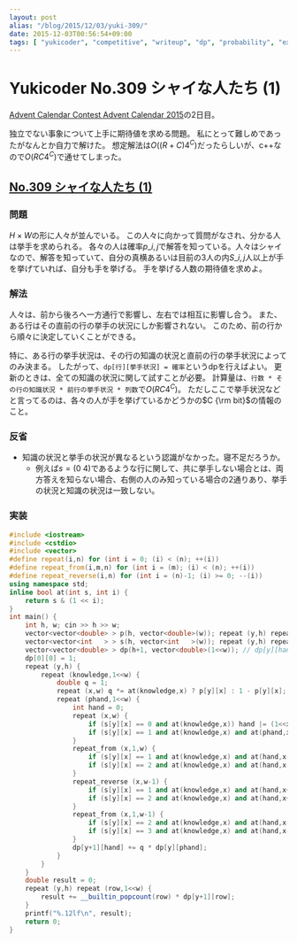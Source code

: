```yaml
---
layout: post
alias: "/blog/2015/12/03/yuki-309/"
date: 2015-12-03T00:56:54+09:00
tags: [ "yukicoder", "competitive", "writeup", "dp", "probability", "expected-value" ]
---
```


# Yukicoder No.309 シャイな人たち (1)

[Advent Calendar Contest Advent Calendar 2015](http://www.adventar.org/calendars/912)の2日目。

独立でない事象について上手に期待値を求める問題。
私にとって難しめであったがなんとか自力で解けた。
想定解法は$O((R+C)4^C)$だったらしいが、c++なので$O(RC4^C)$で通せてしまった。

<!-- more -->

## [No.309 シャイな人たち (1)](http://yukicoder.me/problems/846)

### 問題

$H\times W$の形に人々が並んでいる。
この人々に向かって質問がなされ、分かる人は挙手を求められる。
各々の人は確率$p\_{i,j}$で解答を知っている。人々はシャイなので、解答を知っていて、自分の真横あるいは目前の3人の内$S\_{i,j}$人以上が手を挙げていれば、自分も手を挙げる。
手を挙げる人数の期待値を求めよ。

### 解法

人々は、前から後ろへ一方通行で影響し、左右では相互に影響し合う。
また、ある行はその直前の行の挙手の状況にしか影響されない。
このため、前の行から順々に決定していくことができる。

特に、ある行の挙手状況は、その行の知識の状況と直前の行の挙手状況によってのみ決まる。
したがって、`dp[行][挙手状況] = 確率`というdpを行えばよい。
更新のときは、全ての知識の状況に関して試すことが必要。
計算量は、`行数 * その行の知識状況 * 前行の挙手状況 * 列数`で$O(RC 4^C)$。
ただしここで挙手状況などと言ってるのは、各々の人が手を挙げているかどうかの$C {\rm bit}$の情報のこと。

### 反省

-   知識の状況と挙手の状況が異なるという認識がなかった。寝不足だろうか。
    -   例えば$s = (0~4)$であるような行に関して、共に挙手しない場合とは、両方答えを知らない場合、右側の人のみ知っている場合の2通りあり、挙手の状況と知識の状況は一致しない。

### 実装

``` c++
#include <iostream>
#include <cstdio>
#include <vector>
#define repeat(i,n) for (int i = 0; (i) < (n); ++(i))
#define repeat_from(i,m,n) for (int i = (m); (i) < (n); ++(i))
#define repeat_reverse(i,n) for (int i = (n)-1; (i) >= 0; --(i))
using namespace std;
inline bool at(int s, int i) {
    return s & (1 << i);
}
int main() {
    int h, w; cin >> h >> w;
    vector<vector<double> > p(h, vector<double>(w)); repeat (y,h) repeat (x,w) { cin >> p[y][x]; p[y][x] /= 100; }
    vector<vector<int   > > s(h, vector<int   >(w)); repeat (y,h) repeat (x,w)   cin >> s[y][x];
    vector<vector<double> > dp(h+1, vector<double>(1<<w)); // dp[y][hand] = probability
    dp[0][0] = 1;
    repeat (y,h) {
        repeat (knowledge,1<<w) {
            double q = 1;
            repeat (x,w) q *= at(knowledge,x) ? p[y][x] : 1 - p[y][x];
            repeat (phand,1<<w) {
                int hand = 0;
                repeat (x,w) {
                    if (s[y][x] == 0 and at(knowledge,x)) hand |= (1<<x);
                    if (s[y][x] == 1 and at(knowledge,x) and at(phand,x)) hand |= (1<<x);
                }
                repeat_from (x,1,w) {
                    if (s[y][x] == 1 and at(knowledge,x) and at(hand,x-1)) hand |= (1<<x);
                    if (s[y][x] == 2 and at(knowledge,x) and at(hand,x-1) and at(phand,x)) hand |= (1<<x);
                }
                repeat_reverse (x,w-1) {
                    if (s[y][x] == 1 and at(knowledge,x) and at(hand,x+1)) hand |= (1<<x);
                    if (s[y][x] == 2 and at(knowledge,x) and at(hand,x+1) and at(phand,x)) hand |= (1<<x);
                }
                repeat_from (x,1,w-1) {
                    if (s[y][x] == 2 and at(knowledge,x) and at(hand,x-1) and at(hand,x+1)) hand |= (1<<x);
                    if (s[y][x] == 3 and at(knowledge,x) and at(hand,x-1) and at(hand,x+1) and at(phand,x)) hand |= (1<<x);
                }
                dp[y+1][hand] += q * dp[y][phand];
            }
        }
    }
    double result = 0;
    repeat (y,h) repeat (row,1<<w) {
        result += __builtin_popcount(row) * dp[y+1][row];
    }
    printf("%.12lf\n", result);
    return 0;
}
```

